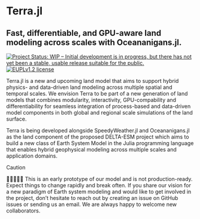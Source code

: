 # Terra.jl
<strong> Fast, differentiable, and GPU-aware land modeling across scales with Oceananigans.jl. </strong>
---

<a href="https://www.repostatus.org/#wip"><img src="https://www.repostatus.org/badges/latest/wip.svg" alt="Project Status: WIP – Initial development is in progress, but there has not yet been a stable, usable release suitable for the public." /></a>
<a href="https://eupl.eu/1.2/en">
    <img alt="EUPLv1.2 license" src="https://img.shields.io/badge/License-EUPLv1.2-blue.svg?style=flat-square">
</a>

Terra.jl is a new and upcoming land model that aims to support hybrid physics- and data-driven land modeling across multiple spatial and temporal scales. We envision Terra to be part of a new generation of land models that combines modularity, interactivity, GPU-compability and differentiability for seamless integration of process-based and data-driven model components in both global and regional scale simulations of the land surface.

Terra is being developed alongside SpeedyWeather.jl and Oceananigans.jl as the land component of the proposed DELTA-ESM project which aims to build a new class of Earth System Model in the Julia programming language that enables hybrid geophysical modeling across multiple scales and application domains.

> [!CAUTION]
> 🚧🚧🚧🚧🚧
> This is an early prototype of our model and is not production-ready. Expect things to change rapidly and break often. If you share our vision for a new paradigm of Earth system modeling and would like to get involved in the project, don’t hesitate to reach out by creating an issue on GitHub issues or sending us an email. We are always happy to welcome new collaborators.
